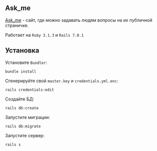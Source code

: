 ## Ask_me

[Ask_me](http:/www.ilyaz.site) - сайт, где можно задавать людям вопросы на их публичной страничке.

Работает на `Ruby 3.1.3` и `Rails 7.0.1`

## Установка

Установите `Bundler`:
```
bundle install
```

Сгенерируйте свой `master.key` и `credentials.yml.enc`:
```
rails credentials:edit
```

Создайте БД:
```
rails db:create
```

Запустите миграции:
```
rails db:migrate
```

Запустите сервер:
```
rails s
```
